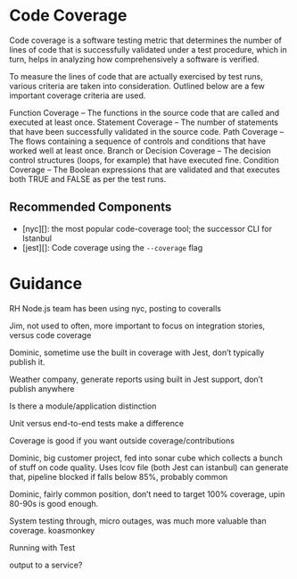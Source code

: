 # Code Coverage

Code coverage is a software testing metric that determines the number of lines of code that is successfully validated under a test procedure, which in turn, helps in analyzing how comprehensively a software is verified.

To measure the lines of code that are actually exercised by test runs, various criteria are taken into consideration. Outlined below are a few important coverage criteria are used.

Function Coverage – The functions in the source code that are called and executed at least once.
Statement Coverage – The number of statements that have been successfully validated in the source code.
Path Coverage – The flows containing a sequence of controls and conditions that have worked well at least once.
Branch or Decision Coverage – The decision control structures (loops, for example) that have executed fine.
Condition Coverage – The Boolean expressions that are validated and that executes both TRUE and FALSE as per the test runs.



## Recommended Components

- [nyc][]: the most popular code-coverage tool; the successor CLI for Istanbul
- [jest][]: Code coverage using the `--coverage` flag

# Guidance


RH Node.js team has been using nyc, posting to coveralls

Jim, not used to often, more important to focus on integration stories, versus code coverage

Dominic, sometime use the built in coverage with Jest, don’t typically publish it.

Weather company, generate reports using built in Jest support, don’t publish anywhere

Is there a module/application distinction

Unit versus end-to-end tests make a difference

Coverage is good if you want outside coverage/contributions

Dominic, big customer project, fed into sonar cube which collects a bunch of stuff on code quality. Uses lcov file (both Jest can istanbul) can generate that, pipeline blocked if falls below 85%, probably common

Dominic, fairly common position, don’t need to target 100% coverage, upin 80-90s is good enough.

System testing through, micro outages, was much more valuable than coverage.
koasmonkey

Running with Test

output to a service?



